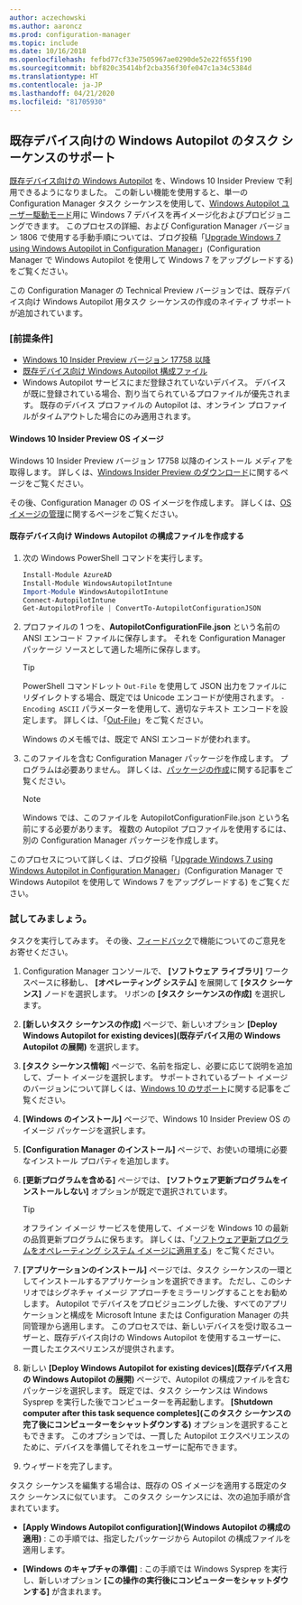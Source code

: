 ```yaml
---
author: aczechowski
ms.author: aaroncz
ms.prod: configuration-manager
ms.topic: include
ms.date: 10/16/2018
ms.openlocfilehash: fefbd77cf33e7505967ae0290de52e22f655f190
ms.sourcegitcommit: bbf820c35414bf2cba356f30fe047c1a34c5384d
ms.translationtype: HT
ms.contentlocale: ja-JP
ms.lasthandoff: 04/21/2020
ms.locfileid: "81705930"
---
```

## <a name="task-sequence-support-of-windows-autopilot-for-existing-devices"></a><a name="bkmk_autopilot"></a> 既存デバイス向けの Windows Autopilot のタスク シーケンスのサポート
<!--1358333-->

[既存デバイス向けの Windows Autopilot](https://techcommunity.microsoft.com/t5/Windows-IT-Pro-Blog/New-Windows-Autopilot-capabilities-and-expanded-partner-support/ba-p/260430) を、Windows 10 Insider Preview で利用できるようになりました。 この新しい機能を使用すると、単一の Configuration Manager タスク シーケンスを使用して、[Windows Autopilot ユーザー駆動モード](https://docs.microsoft.com/windows/deployment/windows-autopilot/user-driven)用に Windows 7 デバイスを再イメージ化およびプロビジョニングできます。 このプロセスの詳細、および Configuration Manager バージョン 1806 で使用する手動手順については、ブログ投稿「[Upgrade Windows 7 using Windows Autopilot in Configuration Manager](https://techcommunity.microsoft.com/t5/Windows-IT-Pro-Blog/Upgrade-Windows-7-using-Windows-Autopilot-in-Configuration/ba-p/267747)」(Configuration Manager で Windows Autopilot を使用して Windows 7 をアップグレードする) をご覧ください。 

この Configuration Manager の Technical Preview バージョンでは、既存デバイス向け Windows Autopilot 用タスク シーケンスの作成のネイティブ サポートが追加されています。 


### <a name="prerequisites"></a>[前提条件]

- [Windows 10 Insider Preview バージョン 17758 以降](#bkmk_autopilot-image)  
- [既存デバイス向け Windows Autopilot 構成ファイル](#bkmk_autopilot-json)  
- Windows Autopilot サービスにまだ登録されていないデバイス。 デバイスが既に登録されている場合、割り当てられているプロファイルが優先されます。 既存のデバイス プロファイルの Autopilot は、オンライン プロファイルがタイムアウトした場合にのみ適用されます。


#### <a name="windows-10-insider-preview-os-image"></a><a name="bkmk_autopilot-image"></a> Windows 10 Insider Preview OS イメージ
Windows 10 Insider Preview バージョン 17758 以降のインストール メディアを取得します。 詳しくは、[Windows Insider Preview のダウンロード](https://www.microsoft.com/software-download/windowsinsiderpreviewadvanced)に関するページをご覧ください。  

その後、Configuration Manager の OS イメージを作成します。 詳しくは、[OS イメージの管理](../../../../osd/get-started/manage-operating-system-images.md)に関するページをご覧ください。

#### <a name="create-the-windows-autopilot-for-existing-devices-configuration-file"></a><a name="bkmk_autopilot-json"></a> 既存デバイス向け Windows Autopilot の構成ファイルを作成する
1. 次の Windows PowerShell コマンドを実行します。  

    ``` PowerShell  
    Install-Module AzureAD
    Install-Module WindowsAutopilotIntune 
    Import-Module WindowsAutopilotIntune 
    Connect-AutopilotIntune 
    Get-AutopilotProfile | ConvertTo-AutopilotConfigurationJSON 
    ```  

2. プロファイルの 1 つを、**AutopilotConfigurationFile.json** という名前の ANSI エンコード ファイルに保存します。 それを Configuration Manager パッケージ ソースとして適した場所に保存します。  

    > [!Tip]  
    > PowerShell コマンドレット `Out-File` を使用して JSON 出力をファイルにリダイレクトする場合、既定では Unicode エンコードが使用されます。 `-Encoding ASCII` パラメーターを使用して、適切なテキスト エンコードを設定します。 詳しくは、「[Out-File](/powershell/module/microsoft.powershell.utility/out-file#parameters)」をご覧ください。  
    > 
    > Windows のメモ帳では、既定で ANSI エンコードが使われます。  

3. このファイルを含む Configuration Manager パッケージを作成します。 プログラムは必要ありません。 詳しくは、[パッケージの作成](../../../../apps/deploy-use/packages-and-programs.md#create-a-package-and-program)に関する記事をご覧ください。  

    > [!NOTE]  
    > Windows では、このファイルを AutopilotConfigurationFile.json という名前にする必要があります。 複数の Autopilot プロファイルを使用するには、別の Configuration Manager パッケージを作成します。  

このプロセスについて詳しくは、ブログ投稿「[Upgrade Windows 7 using Windows Autopilot in Configuration Manager](https://techcommunity.microsoft.com/t5/Windows-IT-Pro-Blog/Upgrade-Windows-7-using-Windows-Autopilot-in-Configuration/ba-p/267747)」(Configuration Manager で Windows Autopilot を使用して Windows 7 をアップグレードする) をご覧ください。


### <a name="try-it-out"></a>試してみましょう。

タスクを実行してみます。 その後、[フィードバック](../../../understand/find-help.md#product-feedback)で機能についてのご意見をお寄せください。

1. Configuration Manager コンソールで、 **[ソフトウェア ライブラリ]** ワークスペースに移動し、 **[オペレーティング システム]** を展開して **[タスク シーケンス]** ノードを選択します。 リボンの **[タスク シーケンスの作成]** を選択します。  

2. **[新しいタスク シーケンスの作成]** ページで、新しいオプション **[Deploy Windows Autopilot for existing devices]\(既存デバイス用の Windows Autopilot の展開\)** を選択します。  

3. **[タスク シーケンス情報]** ページで、名前を指定し、必要に応じて説明を追加して、ブート イメージを選択します。 サポートされているブート イメージのバージョンについて詳しくは、[Windows 10 のサポート](../../../plan-design/configs/support-for-windows-10.md#windows-10-adk)に関する記事をご覧ください。  

4. **[Windows のインストール]** ページで、Windows 10 Insider Preview OS のイメージ パッケージを選択します。  

5. **[Configuration Manager のインストール]** ページで、お使いの環境に必要なインストール プロパティを追加します。  

6. **[更新プログラムを含める]** ページでは、 **[ソフトウェア更新プログラムをインストールしない]** オプションが既定で選択されています。  

    > [!Tip]  
    > オフライン イメージ サービスを使用して、イメージを Windows 10 の最新の品質更新プログラムに保ちます。 詳しくは、「[ソフトウェア更新プログラムをオペレーティング システム イメージに適用する](../../../../osd/get-started/manage-operating-system-images.md#BKMK_OSImagesApplyUpdates)」をご覧ください。  

7. **[アプリケーションのインストール]** ページでは、タスク シーケンスの一環としてインストールするアプリケーションを選択できます。 ただし、このシナリオではシグネチャ イメージ アプローチをミラーリングすることをお勧めします。 Autopilot でデバイスをプロビジョニングした後、すべてのアプリケーションと構成を Microsoft Intune または Configuration Manager の共同管理から適用します。 このプロセスでは、新しいデバイスを受け取るユーザーと、既存デバイス向けの Windows Autopilot を使用するユーザーに、一貫したエクスペリエンスが提供されます。  

8. 新しい **[Deploy Windows Autopilot for existing devices]\(既存デバイス用の Windows Autopilot の展開\)** ページで、Autopilot の構成ファイルを含むパッケージを選択します。 既定では、タスク シーケンスは Windows Sysprep を実行した後でコンピューターを再起動します。 **[Shutdown computer after this task sequence completes]\(このタスク シーケンスの完了後にコンピューターをシャットダウンする\)** オプションを選択することもできます。 このオプションでは、一貫した Autopilot エクスペリエンスのために、デバイスを準備してそれをユーザーに配布できます。  

9. ウィザードを完了します。  

タスク シーケンスを編集する場合は、既存の OS イメージを適用する既定のタスク シーケンスに似ています。 このタスク シーケンスには、次の追加手順が含まれています。  

- **[Apply Windows Autopilot configuration]\(Windows Autopilot の構成の適用\)** : この手順では、指定したパッケージから Autopilot の構成ファイルを適用します。  

- **[Windows のキャプチャの準備]** : この手順では Windows Sysprep を実行し、新しいオプション **[この操作の実行後にコンピューターをシャットダウンする]** が含まれます。  


